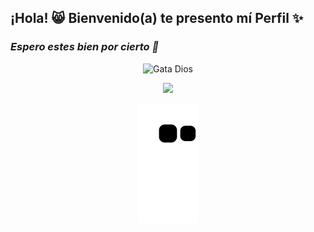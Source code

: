 ## ¡Hola! 😸 Bienvenido(a) te presento mí Perfil ✨
### ***Espero estes bien por cierto 🌸***

<p align="center"><img title="Gata Dios" src="https://78.media.tumblr.com/10275a23919ec5643d8cec044cb76df4/tumblr_p3izpzoiyu1vkfsowo1_400.gif"></p>

<div align="center">
  <a href="https://github.com/GataNina-Li">
  <img height="180em" src="https://github-readme-stats.vercel.app/api?username=GataNina-Li&show_icons=true&theme=dracula&include_all_commits=true&count_private=true"/>
  
![Snake animation](https://github.com/GataNina-Li/GataNina-Li/blob/output/github-contribution-grid-snake.svg)
</div>
